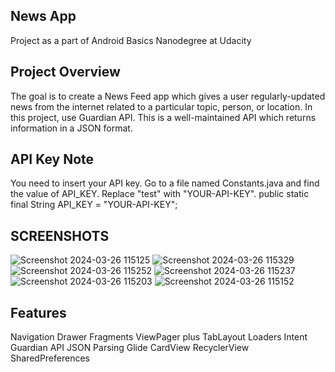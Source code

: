 ## News App
Project as a part of Android Basics Nanodegree at Udacity

## Project Overview
The goal is to create a News Feed app which gives a user regularly-updated news from the internet related to a particular topic, person, or location. In this project, use Guardian API. This is a well-maintained API which returns information in a JSON format.

## API Key Note
You need to insert your API key. Go to a file named Constants.java and find the value of API_KEY. Replace "test" with "YOUR-API-KEY".
public static final String API_KEY = "YOUR-API-KEY";

## SCREENSHOTS 
![Screenshot 2024-03-26 115125](https://github.com/mohdkaif2304/NewsTodayTimes/assets/118160035/b8b81131-9267-421b-9090-d7236d56e3e5)
![Screenshot 2024-03-26 115329](https://github.com/mohdkaif2304/NewsTodayTimes/assets/118160035/ec33255a-99c1-4d38-bfd8-7ef7699be5ce)
![Screenshot 2024-03-26 115252](https://github.com/mohdkaif2304/NewsTodayTimes/assets/118160035/385ba8e2-5992-4b2b-8b34-e7f68ce2dac9)
![Screenshot 2024-03-26 115237](https://github.com/mohdkaif2304/NewsTodayTimes/assets/118160035/374348cd-62db-4570-998c-fd44c90d06fa)
![Screenshot 2024-03-26 115203](https://github.com/mohdkaif2304/NewsTodayTimes/assets/118160035/b1de5f5a-64df-4392-b608-87e08f472cb2)
![Screenshot 2024-03-26 115152](https://github.com/mohdkaif2304/NewsTodayTimes/assets/118160035/7313557a-83d8-46e3-a3f4-40fc9c9760ca)

## Features
Navigation Drawer
Fragments
ViewPager plus TabLayout
Loaders
Intent
Guardian API
JSON Parsing
Glide
CardView
RecyclerView
SharedPreferences

